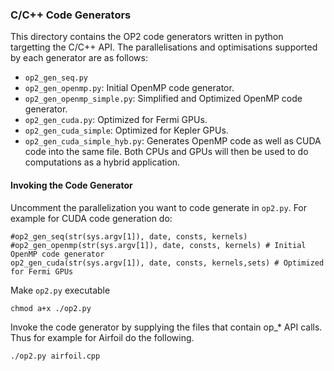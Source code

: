 ### C/C++ Code Generators
This directory contains the OP2 code generators written in python targetting the C/C++ API. The parallelisations and optimisations supported by each generator are as follows:
 * `op2_gen_seq.py`
 * `op2_gen_openmp.py`: Initial OpenMP code generator.
 * `op2_gen_openmp_simple.py`: Simplified and Optimized OpenMP code generator.
 * `op2_gen_cuda.py`: Optimized for Fermi GPUs.
 * `op2_gen_cuda_simple`: Optimized for Kepler GPUs.
 * `op2_gen_cuda_simple_hyb.py`: Generates OpenMP code as well as CUDA code into the same file. Both CPUs and GPUs will then be used to do computations as a hybrid application.

#### Invoking the Code Generator
Uncomment the parallelization you want to code generate in `op2.py`. For example for CUDA code generation do:
```
#op2_gen_seq(str(sys.argv[1]), date, consts, kernels)
#op2_gen_openmp(str(sys.argv[1]), date, consts, kernels) # Initial OpenMP code generator
op2_gen_cuda(str(sys.argv[1]), date, consts, kernels,sets) # Optimized for Fermi GPUs
```

Make `op2.py` executable
```
chmod a+x ./op2.py
```

Invoke the code generator by supplying the files that contain op_* API calls. Thus for example for Airfoil do the following.
```
./op2.py airfoil.cpp
```
